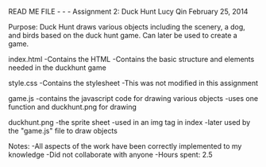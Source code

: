READ ME FILE - - - Assignment 2: Duck Hunt
Lucy Qin
February 25, 2014

Purpose: Duck Hunt draws various objects including the scenery, a dog, and birds based on the duck hunt game. Can later be used to create a game.

index.html
-Contains the HTML 
-Contains the basic structure and elements needed in the duckhunt game

style.css
-Contains the stylesheet 
-This was not modified in this assignment

game.js
-contains the javascript code for drawing various objects
-uses one function and duckhunt.png for drawing

duckhunt.png
-the sprite sheet
-used in an img tag in index
-later used by the "game.js" file to draw objects

Notes:
-All aspects of the work have been correctly implemented to my knowledge
-Did not collaborate with anyone
-Hours spent: 2.5
